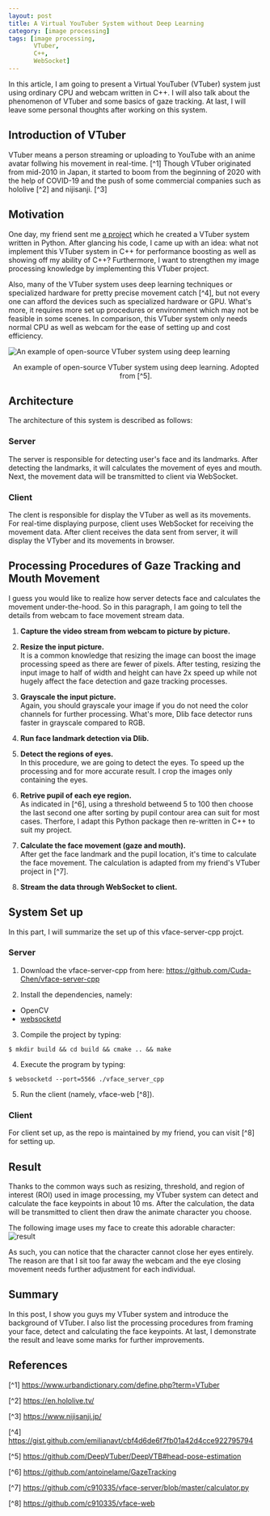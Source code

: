 ```yaml
---
layout: post
title: A Virtual YouTuber System without Deep Learning
category: [image processing]
tags: [image processing,
       VTuber,
       C++,
       WebSocket]
---
```


In this article, I am going to present a Virtual YouTuber
(VTuber) system just using ordinary CPU and webcam written in C++. 
I will also talk about the phenomenon of VTuber and some basics 
of gaze tracking. At last, I will leave some personal thoughts 
after working on this system.

## Introduction of VTuber
VTuber means a person streaming or uploading to YouTube with
an anime avatar follwing his movement in real-time. [^1]
Though VTuber originated from mid-2010 in Japan, it started 
to boom from the beginning of 2020 with the help of COVID-19 
and the push of some commercial companies such as hololive [^2] and 
nijisanji. [^3]

## Motivation
One day, my friend sent me [a project](https://github.com/c910335/vface-server)
which he created a VTuber system written in Python. After glancing
his code, I came up with an idea: what not implement this VTuber
system in C++ for performance boosting as well as showing off
my ability of C++? Furthermore, I want to strengthen my image
processing knowledge by implementing this VTuber project.

Also, many of the VTuber system uses deep learning techniques or
specialized hardware for pretty precise movement catch [^4], but not
every one can afford the devices such as specialized hardware
or GPU. What's more, it requires more set up procedures or
environment which may not be feasible in some scenes. In comparison,
this VTuber system only needs normal CPU as well as webcam for
the ease of setting up and cost efficiency.

![An example of open-source VTuber system using deep learning](https://raw.githubusercontent.com/DeepVTuber/DeepVTB/main/docs/images/one.gif)
<center>An example of open-source VTuber system using deep learning. Adopted from [^5].</center>

## Architecture
The architecture of this system is described as follows:

### Server
The server is responsible for detecting user's face and its landmarks.
After detecting the landmarks, it will calculates the movement of
eyes and mouth. Next, the movement data will be transmitted to client
via WebSocket. 

### Client
The clent is responsible for display the VTuber as well as its movements.
For real-time displaying purpose, client uses WebSocket for receiving the
movement data. After client receives the data sent from server, it
will display the VTyber and its movements in browser.

## Processing Procedures of Gaze Tracking and Mouth Movement
I guess you would like to realize how server detects face and calculates the
movement under-the-hood. So in this paragraph, I am going to tell the
details from webcam to face movement stream data.

1. **Capture the video stream from webcam to picture by picture.**

2. **Resize the input picture.**<br>
It is a common knowledge that resizing the image can boost
the image processing speed as there are fewer of pixels.
After testing, resizing the input image to half of width and height
can have 2x speed up while not hugely affect the face detection
and gaze tracking processes.

3. **Grayscale the input picture.**<br>
Again, you should grayscale your image if you do not need the
color channels for further processing. What's more, Dlib face
detector runs faster in grayscale compared to RGB.

4. **Run face landmark detection via Dlib.**

5. **Detect the regions of eyes.**<br>
In this procedure, we are going to detect the eyes. To speed up
the processing and for more accurate result. I crop
the images only containing the eyes.

6. **Retrive pupil of each eye region.**<br>
As indicated in [^6], using a threshold betweend 5 to 100 then
choose the last second one after sorting by pupil contour area
can suit for most cases. Therfore, I adapt this Python package
then re-written in C++ to suit my project.

7. **Calculate the face movement (gaze and mouth).**<br>
After get the face landmark and the pupil location, it's time
to calculate the face movement. The calculation is adapted
from my friend's VTuber project in [^7].

8. **Stream the data through WebSocket to client.**

## System Set up
In this part, I will summarize the set up of this vface-server-cpp
projct.

### Server
1. Download the vface-server-cpp from here:
https://github.com/Cuda-Chen/vface-server-cpp

2. Install the dependencies, namely:
  - OpenCV
  - [websocketd](https://github.com/joewalnes/websocketd)

3. Compile the project by typing:
```
$ mkdir build && cd build && cmake .. && make
```

4. Execute the program by typing:
```
$ websocketd --port=5566 ./vface_server_cpp
```

5. Run the client (namely, vface-web [^8]).

### Client
For client set up, as the repo is maintained by my friend, you can
visit [^8] for setting up.

## Result
Thanks to the common ways such as resizing, threshold, and region of interest
(ROI) used in image processing, my VTuber system can detect
and calculate the face keypoints in about 10 ms. After the calculation,
the data will be transmitted to client then draw the animate character
you choose.

The following image uses my face to create this adorable character:
![result](/assets/images/2021/05/16/vface-server-result.gif)

As such, you can notice that the character cannot close her eyes entirely.
The reason are that I sit too far away the webcam and the eye closing movement
needs further adjustment for each individual.

## Summary
In this post, I show you guys my VTuber system and introduce the background
of VTuber. I also list the processing procedures from framing your face,
detect and calculating the face keypoints. At last, I demonstrate the
result and leave some marks for further improvements.

## References
[^1] https://www.urbandictionary.com/define.php?term=VTuber

[^2] https://en.hololive.tv/

[^3] https://www.nijisanji.jp/

[^4] https://gist.github.com/emilianavt/cbf4d6de6f7fb01a42d4cce922795794

[^5] https://github.com/DeepVTuber/DeepVTB#head-pose-estimation

[^6] https://github.com/antoinelame/GazeTracking

[^7] https://github.com/c910335/vface-server/blob/master/calculator.py

[^8] https://github.com/c910335/vface-web
